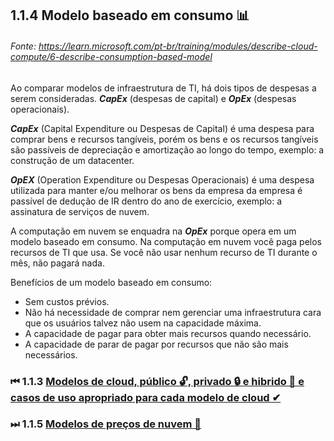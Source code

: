 ## 1.1.4 Modelo baseado em consumo 📊
###### Fonte: https://learn.microsoft.com/pt-br/training/modules/describe-cloud-compute/6-describe-consumption-based-model

Ao comparar modelos de infraestrutura de TI, há dois tipos de despesas a serem consideradas. ***CapEx*** (despesas de capital) e ***OpEx*** (despesas operacionais).

***CapEx*** (Capital Expenditure ou Despesas de Capital) é uma despesa para comprar bens e recursos tangíveis, porém os bens e os recursos tangíveis são passíveis de depreciação e amortização ao longo do tempo, exemplo: a construção de um datacenter.

***OpEX*** (Operation Expenditure ou Despesas Operacionais) é uma despesa utilizada para manter e/ou melhorar os bens da empresa da empresa é passível de dedução de IR dentro do ano de exercício, exemplo: a assinatura de serviços de nuvem.

A computação em nuvem se enquadra na ***OpEx*** porque opera em um modelo baseado em consumo. Na computação em nuvem você paga pelos recursos de TI que usa. Se você não usar nenhum recurso de TI durante o mês, não pagará nada.

Benefícios de um modelo baseado em consumo:
* Sem custos prévios.
* Não há necessidade de comprar nem gerenciar uma infraestrutura cara que os usuários talvez não usem na capacidade máxima.
* A capacidade de pagar para obter mais recursos quando necessário.
* A capacidade de parar de pagar por recursos que não são mais necessários.

### ⏮ 1.1.3 <a href=https://github.com/ofabiobatista/AZ-900/blob/main/modelosCloud.md> Modelos de cloud, público 🔓, privado 🔒 e hibrido 🔐 e casos de uso apropriado para cada modelo de cloud ✔ </a>
### ⏭ 1.1.5 <a href="https://github.com/ofabiobatista/AZ-900/blob/main/modelosPrecos.md"> Modelos de preços de nuvem 💸 </a>
